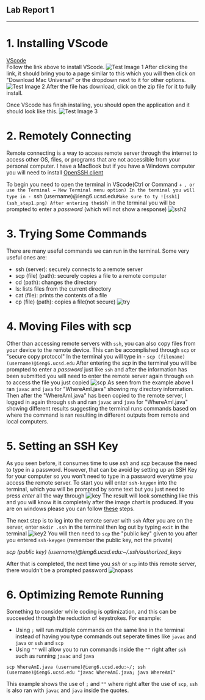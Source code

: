 ## Lab Report 1
______
# 1. Installing VScode
[VScode](https://code.visualstudio.com/)   
Follow the link above to install VScode. 
![Test Image 1](vscode_download.png)
After clicking the link, it should bring you to a page similar to this which you will then click on "Download Mac Universal" or the dropdown next to it for other options.
![Test Image 2](vscode_zip.png)
After the file has download, click on the zip file for it to fully install.

Once VScode has finish installing, you should open the application and it should look like this.
![Test Image 3](vscode_open.png)

# 2. Remotely Connecting
Remote connecting is a way to access remote server through the internet to access other OS, files, or programs that are not accessible from your personal computer.
I have a MacBook but if you have a Windows computer you will need to install [OpenSSH client](https://learn.microsoft.com/en-us/windows-server/administration/openssh/openssh_install_firstuse?tabs=gui)

To begin you need to open the terminal in VScode(Ctrl or Command + `, or use the Terminal → New Terminal menu option)
In the terminal you will type in - `ssh (username)@ieng6.ucsd.edu`
Make sure to ty
![ssh1](ssh_step1.png)
After entering the `ssh` in the terminal you will be prompted to enter a *password* (which will not show a response)
![ssh2](ssh_step2.png)

# 3. Trying Some Commands
There are many useful commands we can run in the terminal. Some very useful ones are:
- ssh (server): securely connects to a remote server
- scp (file) (path): securely copies a file to a remote computer
- cd (path): changes the directory
- ls: lists files from the current directory
- cat (file): prints the contents of a file
- cp (file) (path): copies a file(not secure)
![try](try.png)

# 4. Moving Files with scp
Other than accessing remote servers with `ssh`, you can also copy files from your device to the remote device. This can be accomplished through `scp` or "secure copy protocol"
In the terminal you will type in - `scp (filename) (username)@ieng6.ucsd.edu`
After entering the *scp* in the terminal you will be prompted to enter a *password* just like `ssh` and after the information has been submitted you will need to enter the remote server again through `ssh` to access the file you just copied
![scp](scp.png)
As seen from the example above I ran `javac` and `java` for "WhereAmI.java" showing my directory information. Then after the "WhereAmI.java" has been copied to the remote server, I logged in again through `ssh` and ran `javac` and `java` for "WhereAmI.java" showing different results suggesting the terminal runs commands based on where the command is ran resulting in different outputs from remote and local computers. 

# 5. Setting an SSH Key
As you seen before, it consumes time to use *ssh* and *scp* because the need to type in a password. However, that can be avoid by setting up an SSH Key for your computer so you won't need to type in a password everytime you access the remote server.
To start you will enter `ssh-keygen` into the terminal, which you will be prompted by some text but you just need to press *enter* all the way through
![key](ssh_keychart.png)
The result will look something like this and you will know it is completely after the image chart is produced.
If you are on windows please you can follow [these](https://docs.microsoft.com/en-us/windows-server/administration/openssh/openssh_keymanagement#user-key-generation) steps.

The next step is to log into the remote server with `ssh`
After you are on the server, enter `mkdir .ssh` in the terminal then log out by typing `exit` in the terminal
![key2](ssh_key.png)
You will then need to `scp` the "public key" given to you after you entered `ssh-keygen` (remember the public key, not the private)

*scp (public key) (username)@ieng6.ucsd.edu:~/.ssh/authorized_keys*

After that is completed, the next time you *ssh* or `scp` into this remote server, there wouldn't be a prompted password
![nopass](nopass.png)

# 6. Optimizing Remote Running
Something to consider while coding is optimization, and this can be succeeded through the reduction of keystrokes. For example:
- Using `;` will run multiple commands on the same line in the terminal instead of having you type commands out seperate times like `javac` and `java` or `ssh` and `scp`
- Using `""` will allow you to run commands inside the `""` right after `ssh` such as running `javac` and `java`

`scp WhereAmI.java (username)@ieng6.ucsd.edu:~/; ssh (username)@ieng6.ucsd.edu "javac WhereAmI.java; java WhereAmI"`

This example shows the use of `;` and `""` where right after the use of `scp`, `ssh` is also ran with `javac` and `java` inside the quotes.